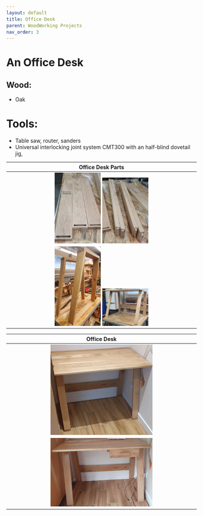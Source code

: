 ```yaml
---
layout: default
title: Office Desk
parent: WoodWorking Projects
nav_order: 3
---
```

# An Office Desk

## Wood: 
* Oak
# Tools: 
* Table saw, router, sanders
* Universal interlocking joint system CMT300 with an half-blind dovetail jig,  

|                             Office Desk Parts                              |
|:--------------------------------------------------------------------------:|
|  <img alt="image" height="25%" src="/media/Office Desk.jpg" width="25%"/>  <img alt="image" height="25%" src="/media/Office Desk_2.jpg" width="25%"/> | 
| <img alt="image" height="25%" src="/media/Office Desk_3.jpg" width="25%"/> <img alt="image" height="25%" src="/media/Office Desk_4.jpg" width="25%"/> |

|                                Office Desk                                 |
|:--------------------------------------------------------------------------:|
| <img alt="image" height="55%" src="/media/Office Desk_5.jpg" width="55%"/> |
| <img alt="image" height="55%" src="/media/Office Desk_6.jpg" width="55%"/> |